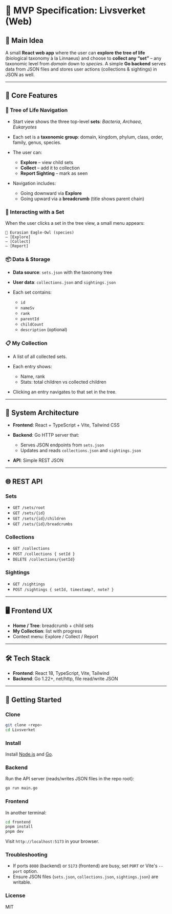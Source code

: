 # 📱 MVP Specification: Livsverket (Web)

## 🔑 Main Idea

A small **React web app** where the user can **explore the tree of life** (biological taxonomy à la Linnaeus) and choose to **collect any “set”** – any taxonomic level from *domain* down to *species*. A simple **Go backend** serves data from JSON files and stores user actions (collections & sightings) in JSON as well.

---

## 🧬 Core Features

### 🌳 Tree of Life Navigation

* Start view shows the three top-level **sets**: *Bacteria*, *Archaea*, *Eukaryotes*
* Each set is a **taxonomic group**: domain, kingdom, phylum, class, order, family, genus, species.
* The user can:

    * **Explore** – view child sets
    * **Collect** – add it to collection
    * **Report Sighting** – mark as seen
* Navigation includes:

    * Going downward via **Explore**
    * Going upward via a **breadcrumb** (title shows parent chain)

### 🎯 Interacting with a Set

When the user clicks a set in the tree view, a small menu appears:

```
🦉 Eurasian Eagle-Owl (species)
– [Explore]
– [Collect]
– [Report]
```

### 📦 Data & Storage

* **Data source**: `sets.json` with the taxonomy tree
* **User data**: `collections.json` and `sightings.json`
* Each set contains:

    * `id`
    * `nameSv`
    * `rank`
    * `parentId`
    * `childCount`
    * `description` (optional)

### 📋 My Collection

* A list of all collected sets.
* Each entry shows:

    * Name, rank
    * Stats: total children vs collected children
* Clicking an entry navigates to that set in the tree.

---

## 🧱 System Architecture

* **Frontend**: React + TypeScript + Vite, Tailwind CSS
* **Backend**: Go HTTP server that:

    * Serves JSON endpoints from `sets.json`
    * Updates and reads `collections.json` and `sightings.json`
* **API**: Simple REST JSON

---

## 🌐 REST API

### Sets

* `GET /sets/root`
* `GET /sets/{id}`
* `GET /sets/{id}/children`
* `GET /sets/{id}/breadcrumbs`

### Collections

* `GET /collections`
* `POST /collections { setId }`
* `DELETE /collections/{setId}`

### Sightings

* `GET /sightings`
* `POST /sightings { setId, timestamp?, note? }`

---

## 🖥️ Frontend UX

* **Home / Tree**: breadcrumb + child sets
* **My Collection**: list with progress
* Context menu: Explore / Collect / Report

---

## 🛠️ Tech Stack

* **Frontend**: React 18, TypeScript, Vite, Tailwind
* **Backend**: Go 1.22+, net/http, file read/write JSON

---

## 🚀 Getting Started

### Clone

```bash
git clone <repo>
cd Livsverket
```

### Install

Install [Node.js](https://nodejs.org/) and [Go](https://go.dev/).

### Backend

Run the API server (reads/writes JSON files in the repo root):

```bash
go run main.go
```

### Frontend

In another terminal:

```bash
cd frontend
pnpm install
pnpm dev
```

Visit `http://localhost:5173` in your browser.

### Troubleshooting

* If ports `8080` (backend) or `5173` (frontend) are busy, set `PORT` or Vite's `--port` option.
* Ensure JSON files (`sets.json`, `collections.json`, `sightings.json`) are writable.

### License

MIT
